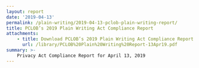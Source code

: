 ```yaml
---
layout: report
date: '2019-04-13'
permalink: /plain-writing/2019-04-13-pclob-plain-writing-report/
title: PCLOB’s 2019 Plain Writing Act Compliance Report
attachments:
    - title: Download PCLOB’s 2019 Plain Writing Act Compliance Report
      url: /library/PCLOB%20Plain%20Writing%20Report-13Apr19.pdf 
summary: >-
    Privacy Act Compliance Report for April 13, 2019
---
```

